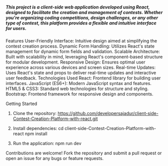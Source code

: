 <h5>This project is a client-side web application developed using React, designed to facilitate the creation and management of contests. Whether you're organizing coding competitions, design challenges, or any other type of contest, this platform provides a flexible and intuitive interface for users.</h5>

Features
User-Friendly Interface: Intuitive design aimed at simplifying the contest creation process.
Dynamic Form Handling: Utilizes React's state management for dynamic form fields and validation.
Scalable Architecture: Built with scalability in mind, leveraging React's component-based structure for modular development.
Responsive Design: Ensures optimal user experience across various devices and screen sizes.
Real-time Updates: Uses React's state and props to deliver real-time updates and interactive user feedback.
Technologies Used
React: Frontend library for building user interfaces.
JavaScript (ES6+): Modern JavaScript syntax and features.
HTML5 & CSS3: Standard web technologies for structure and styling.
Bootstrap: Frontend framework for responsive design and components.

Getting Started
1. Clone the repository: https://github.com/developersajadur/client-side-Contest-Creation-Platform-with-react.git

2. Install dependencies:
cd client-side-Contest-Creation-Platform-with-react
npm install

3. Run the application: 
npm run dev

Contributions are welcome! Fork the repository and submit a pull request or open an issue for any bugs or feature requests.
